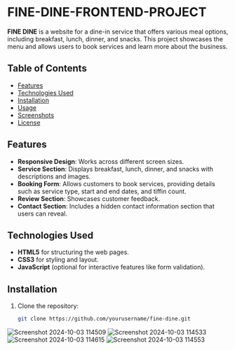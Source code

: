 # FINE-DINE-FRONTEND-PROJECT


**FINE DINE** is a website for a dine-in service that offers various meal options, including breakfast, lunch, dinner, and snacks. This project showcases the menu and allows users to book services and learn more about the business.

## Table of Contents
- [Features](#features)
- [Technologies Used](#technologies-used)
- [Installation](#installation)
- [Usage](#usage)
- [Screenshots](#screenshots)
- [License](#license)

## Features
- **Responsive Design**: Works across different screen sizes.
- **Service Section**: Displays breakfast, lunch, dinner, and snacks with descriptions and images.
- **Booking Form**: Allows customers to book services, providing details such as service type, start and end dates, and tiffin count.
- **Review Section**: Showcases customer feedback.
- **Contact Section**: Includes a hidden contact information section that users can reveal.

## Technologies Used
- **HTML5** for structuring the web pages.
- **CSS3** for styling and layout.
- **JavaScript** (optional for interactive features like form validation).

## Installation
1. Clone the repository:
   ```bash
   git clone https://github.com/yourusername/fine-dine.git
![Screenshot 2024-10-03 114509](https://github.com/user-attachments/assets/0209650d-6ff9-4ee5-887d-b9de12172bec)
![Screenshot 2024-10-03 114533](https://github.com/user-attachments/assets/5dad0899-1d44-4fde-b733-6381270b4159)
![Screenshot 2024-10-03 114615](https://github.com/user-attachments/assets/c7b869d8-a3c0-4690-be20-910dad292074)
![Screenshot 2024-10-03 114553](https://github.com/user-attachments/assets/7fb5c4cb-2f6b-4c59-be72-a9a2b20febf3)


